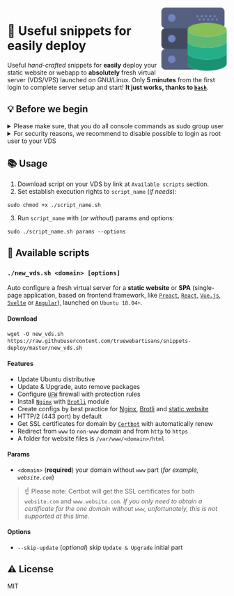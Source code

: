 <img align="right" width="150px" src="logo.svg" alt="logo"/>

# 🚚 Useful snippets for easily deploy

Useful _hand-crafted_ snippets for **easily** deploy your static website or webapp to **absolutely** fresh virtual server (VDS/VPS) launched on GNU/Linux. Only **5 minutes** from the first login to complete server setup and start! **It just works, thanks to [`bash`](https://www.gnu.org/software/bash/)**.

## 💡 Before we begin

<details>
<summary>Please make sure, that you do all console commands as sudo group user</summary><br/>

Create a new user (where `USER` is username you want to add):

```console
adduser USER
```

Enter password (twice) and leave blank to other personal information.

Now, let's add `USER` to `sudo` group:

```console
adduser USER sudo
```

</details>

<details>
<summary>For security reasons, we recommend to disable possible to login as root user to your VDS</summary><br/>

Open SSH config:

```console
nano /etc/ssh/sshd_config
```

Find `PermitRootLogin` and set it to `no`, save (`ctrl + o`) and close `nano` editor (`ctrl + x`).

Restart SSH service and logout:

```console
systemctl restart sshd
exit
```

Re-login to your VDS as `USER` (where `IP` is your server IP):

```console
ssh USER@IP
```

</details>

## 📚 Usage

1. Download script on your VDS by link at `Available scripts` section.
2. Set establish execution rights to `script_name` (_if needs_):

```console
sudo chmod +x ./script_name.sh
```

3. Run `script_name` with (_or without_) params and options:

```console
sudo ./script_name.sh params --options
```

## 🎯 Available scripts

### `./new_vds.sh <domain> [options]`

Auto configure a fresh virtual server for a **static website** or **SPA** (single-page application, based on frontend framework, like [`Preact`](https://preactjs.com/), [`React`](https://reactjs.org/), [`Vue.js`](https://vuejs.org/), [`Svelte`](https://svelte.dev/) or [`Angular`](https://angular.io/)), launched on `Ubuntu 18.04+`.

#### Download

```console
wget -O new_vds.sh https://raw.githubusercontent.com/truewebartisans/snippets-deploy/master/new_vds.sh
```

#### Features

- Update Ubuntu distributive
- Update & Upgrade, auto remove packages
- Configure [`UFW`](https://help.ubuntu.com/community/UFW) firewall with protection rules
- Install [`Nginx`](https://nginx.org/) with [`Brotli`](https://github.com/google/brotli) module
- Create configs by best practice for [Nginx](https://github.com/truewebartisans/snippets-deploy/blob/master/new_vds.sh#L73-L153), [Brotli](https://github.com/truewebartisans/snippets-deploy/blob/master/new_vds.sh#L161-L171) and [static website](https://github.com/truewebartisans/snippets-deploy/blob/master/new_vds.sh#L209-L250)
- HTTP/2 (443 port) by default
- Get SSL certificates for domain by [`Certbot`](https://certbot.eff.org/) with automatically renew
- Redirect from `www` to `non-www` domain and from `http` to `https`
- A folder for website files is `/var/www/<domain>/html`

#### Params

- `<domain>` (**required**) your domain without `www` part (_for example, `website.com`_)

> ☝️ Please note: Certbot will get the SSL certificates for both `website.com` and `www.website.com`. _If you only need to obtain a certificate for the one domain without `www`, unfortunately, this is not supported at this time._

#### Options

- `--skip-update` (_optional_) skip `Update & Upgrade` initial part

## ⚠️ License

MIT
